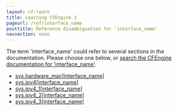 ```yaml
---
layout: cf-learn
title: Learning CFEngine 3
pageurl: /ref/interface_name
posttitle: Reference disambiguation for 'interface_name'
navsection: none
---
```


The term 'interface_name' could refer to several sections in the documentation. Please choose one below, or
[search the CFEngine documentation for 'interface_name'](http://docs.cfengine.com/latest/search.html?q=interface_name).

- [sys.hardware_mac\[interface_name\]](http://docs.cfengine.com/latest/reference-special-variables-sys.html#sys-hardware_mac-interface_name)
- [sys.ipv4\[interface_name\]](http://docs.cfengine.com/latest/reference-special-variables-sys.html#sys-ipv4-interface_name)
- [sys.ipv4_1\[interface_name\]](http://docs.cfengine.com/latest/reference-special-variables-sys.html#sys-ipv4_1-interface_name)
- [sys.ipv4_2\[interface_name\]](http://docs.cfengine.com/latest/reference-special-variables-sys.html#sys-ipv4_2-interface_name)
- [sys.ipv4_3\[interface_name\]](http://docs.cfengine.com/latest/reference-special-variables-sys.html#sys-ipv4_3-interface_name)

